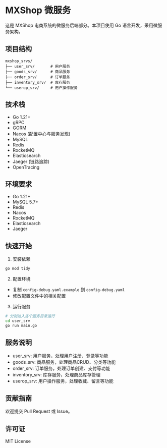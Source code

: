 # MXShop 微服务

这是 MXShop 电商系统的微服务后端部分。本项目使用 Go 语言开发，采用微服务架构。

## 项目结构

```
mxshop_srvs/
├── user_srv/       # 用户服务
├── goods_srv/      # 商品服务
├── order_srv/      # 订单服务
├── inventory_srv/  # 库存服务
└── userop_srv/     # 用户操作服务
```

## 技术栈

- Go 1.21+
- gRPC
- GORM
- Nacos (配置中心与服务发现)
- MySQL
- Redis
- RocketMQ
- Elasticsearch
- Jaeger (链路追踪)
- OpenTracing

## 环境要求

- Go 1.21+
- MySQL 5.7+
- Redis
- Nacos
- RocketMQ
- Elasticsearch
- Jaeger

## 快速开始

1. 安装依赖
```bash
go mod tidy
```

2. 配置环境
- 复制 `config-debug.yaml.example` 到 `config-debug.yaml`
- 修改配置文件中的相关配置

3. 运行服务
```bash
# 分别进入各个服务目录运行
cd user_srv
go run main.go
```

## 服务说明

- user_srv: 用户服务，处理用户注册、登录等功能
- goods_srv: 商品服务，处理商品CRUD、分类等功能
- order_srv: 订单服务，处理订单创建、支付等功能
- inventory_srv: 库存服务，处理商品库存管理
- userop_srv: 用户操作服务，处理收藏、留言等功能

## 贡献指南

欢迎提交 Pull Request 或 Issue。

## 许可证

MIT License 